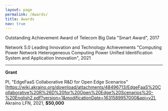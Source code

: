 ```yaml
---
layout: page
permalink: /Awards/
title: Awards
nav: true
---
```


Outstanding Achievement Award of Telecom Big Data "Smart Award", 2017

Network 5.0 Leading Innovation and Technology Achievements "Computing Power Network Heterogeneous Computing Power Unified Identification System and Application Innovation", 2021

-----------------------

**Grant**

PI, "EdgeFaaS Collaborative R&D for Open Edge Scenarios"[https://wiki.akraino.org/download/attachments/48496713/EdgeFaaS%20Collaborative%20R%26D%20for%20Open%20Edge%20Scenarios%20-%20English2.pdf?version=1&modificationDate=1631589957000&api=v2], Akraino LFN, 2021, **\$50,000**
